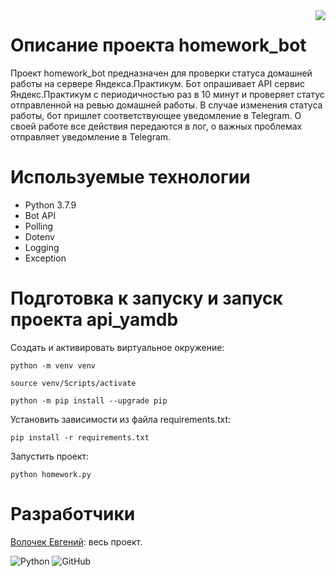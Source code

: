 <img src="icon.png" align="right" />

# Описание проекта homework_bot
Проект homework_bot предназначен для проверки статуса домашней работы на сервере Яндекса.Практикум. Бот опрашивает API сервис Яндекс.Практикум с периодичностью раз в 10 минут и проверяет статус отправленной на ревью домашней работы. В случае изменения статуса работы, бот пришлет соответствующее уведомление в Telegram. О своей работе все действия передаются в лог, о важных проблемах отправляет уведомление в Telegram.


# Используемые технологии
- Python 3.7.9
- Bot API
- Polling
- Dotenv
- Logging
- Exception

# Подготовка к запуску и запуск проекта api_yamdb

Cоздать и активировать виртуальное окружение:

```
python -m venv venv
```

```
source venv/Scripts/activate 
```

```
python -m pip install --upgrade pip
```

Установить зависимости из файла requirements.txt:

```
pip install -r requirements.txt
```

Запустить проект:

```
python homework.py
```


# Разработчики

[Волочек Евгений](https://github.com/EvgVol): весь проект.

![Python](https://img.shields.io/badge/python-3670A0?style=for-the-badge&logo=python&logoColor=ffdd54)
![GitHub](https://img.shields.io/badge/github-%23121011.svg?style=for-the-badge&logo=github&logoColor=white)
